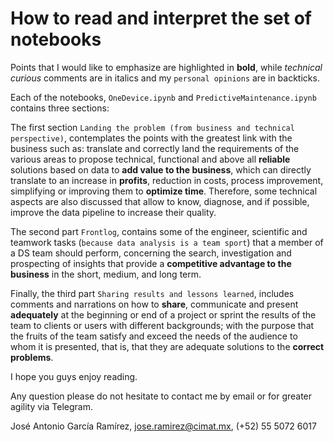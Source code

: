 # How to read and interpret the set of notebooks

Points that I would like to emphasize are highlighted in __bold__, while _technical curious_ comments are in italics and my `personal opinions` are in backticks.

Each of the notebooks, `OneDevice.ipynb` and `PredictiveMaintenance.ipynb` contains three sections:

The first section `Landing the problem (from business and technical perspective)`, contemplates the points with the greatest link with the business such as: translate and correctly land the requirements of the various areas to propose technical, functional and above all __reliable__ solutions based on data to __add value to the business__, which can directly translate to an increase in __profits__, reduction in costs, process improvement, simplifying or improving them to __optimize time__. Therefore, some technical aspects are also discussed that allow to know, diagnose, and if possible, improve the data pipeline to increase their quality.

The second part `Frontlog`, contains some of the engineer, scientific and teamwork tasks (`because data analysis is a team sport`) that a member of a DS team should perform, concerning the search, investigation and prospecting of insights that provide a __competitive advantage to the business__ in the short, medium, and long term.

Finally, the third part `Sharing results and lessons learned`, includes comments and narrations on how to __share__, communicate and present __adequately__ at the beginning or end of a project or sprint the results of the team to clients or users with different backgrounds; with the purpose that the fruits of the team satisfy and exceed the needs of the audience to whom it is presented, that is, that they are adequate solutions to the __correct problems__.


I hope you guys enjoy reading.


Any question please do not hesitate to contact me by email or for greater agility via Telegram.

José Antonio García Ramírez, jose.ramirez@cimat.mx, (+52) 55 5072 6017
 

